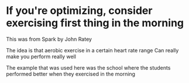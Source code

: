 # If you're optimizing, consider exercising first thing in the morning

This was from Spark by John Ratey

The idea is that aerobic exercise in a certain heart rate range
Can really make you perform really well

The example that was used here was the school
where the students performed better when they exercised in the morning

